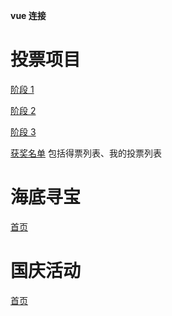 **vue 连接**

# 投票项目

[阶段 1](http://159.138.63.221:1094/banner/activityFirst?userId=45478578225153&locale=en)

[阶段 2](http://159.138.63.221:1094/banner/activitySecond?userId=45478578225153&locale=en)

[阶段 3](http://159.138.63.221:1094/banner/activityVote?userId=45478578225153&locale=en)

[获奖名单](http://159.138.63.221:1094/banner/activityAward?userId=45478578225153&locale=en) 包括得票列表、我的投票列表

# 海底寻宝

[首页](http://159.138.63.221:1089/treasureHunt/Home?userId=50528784482305)

# 国庆活动

[首页](http://159.138.63.221:1089/nationalDay/Home/630c6b70070eca37f43cd260?userId=45478578225153)
